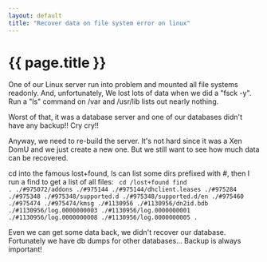 ```yaml
---
layout: default
title: "Recover data on file system error on linux"
---
```


# {{ page.title }}

One of our Linux server run into problem and mounted all file systems readonly.  And, unfortunately, We lost lots of data when we did a "fsck -y". Run a "ls" command on /var and /usr/lib lists out nearly nothing.

Worst of that, it was a database server and one of our databases didn't have any backup!! Cry cry!!

Anyway, we need to re-build the server. It's not hard since it was a Xen DomU and we just create a new one. But we still want to see how much data can be recovered.

cd into the famous lost+found, ls can list some dirs prefixed with #, then I run a find to get a list of all files: 
<code>
cd /lost+found
find .
./#975072/addons
./#975144
./#975144/dhclient.leases
./#975284
./#975348
./#975348/supported.d
./#975348/supported.d/en
./#975460
./#975474
./#975474/kmsg
./#1130956
./#1130956/dn2id.bdb
./#1130956/log.0000000003
./#1130956/log.0000000001
./#1130956/log.0000000008
./#1130956/log.0000000005
.
</code>

Even we can get some data back, we didn't recover our database. Fortunately we have db dumps for other databases... Backup is always important!
